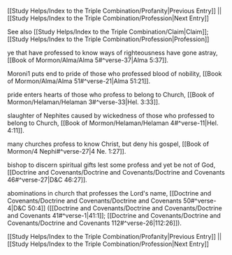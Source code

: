 [[Study Helps/Index to the Triple Combination/Profanity|Previous Entry]]  ||  [[Study Helps/Index to the Triple Combination/Profession|Next Entry]]

 See also [[Study Helps/Index to the Triple Combination/Claim|Claim]]; [[Study Helps/Index to the Triple Combination/Profession|Profession]]

 ye that have professed to know ways of righteousness have gone astray, [[Book of Mormon/Alma/Alma 5#^verse-37|Alma 5:37]].

 Moroni1 puts end to pride of those who professed blood of nobility, [[Book of Mormon/Alma/Alma 51#^verse-21|Alma 51:21]].

 pride enters hearts of those who profess to belong to Church, [[Book of Mormon/Helaman/Helaman 3#^verse-33|Hel. 3:33]].

 slaughter of Nephites caused by wickedness of those who professed to belong to Church, [[Book of Mormon/Helaman/Helaman 4#^verse-11|Hel. 4:11]].

 many churches profess to know Christ, but deny his gospel, [[Book of Mormon/4 Nephi#^verse-27|4 Ne. 1:27]].

 bishop to discern spiritual gifts lest some profess and yet be not of God, [[Doctrine and Covenants/Doctrine and Covenants/Doctrine and Covenants 46#^verse-27|D&C 46:27]].

 abominations in church that professes the Lord's name, [[Doctrine and Covenants/Doctrine and Covenants/Doctrine and Covenants 50#^verse-4|D&C 50:4]] ([[Doctrine and Covenants/Doctrine and Covenants/Doctrine and Covenants 41#^verse-1|41:1]]; [[Doctrine and Covenants/Doctrine and Covenants/Doctrine and Covenants 112#^verse-26|112:26]]).

[[Study Helps/Index to the Triple Combination/Profanity|Previous Entry]]  ||  [[Study Helps/Index to the Triple Combination/Profession|Next Entry]]